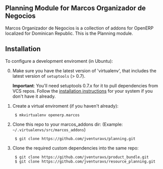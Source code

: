 Planning Module for Marcos Organizador de Negocios
------

Marcos Organizador de Negocios is a collection of addons for OpenERP localized for Dominican Republic.
This is the Planning module.


Installation
------------

To configure a development enviroment (in Ubuntu):

0. Make sure you have the latest version of 'virtualenv', that includes
   the latest version of `setuptools` (> 0.7).

    **Important**: You'll need setuptools 0.7.x for it to pull dependencies from
    VCS repos. Follow the [installation instructions](https://pypi.python.org/pypi/setuptools/0.7.4#installation-instructions)
    for your system if you don't have it already.

1. Create a virtual enviroment (if you haven't already):

        $ mkvirtualenv openerp.marcos

2. Clone this repo to your marcos_addons dir:
   (Example: `~/.virtualenvs/src/marcos_addons`)

        $ git clone https://github.com/jventuravs/planning.git

3. Clone the required custom dependencies into the same repo:

        $ git clone https://github.com/jventuravs/product_bundle.git
        $ git clone https://github.com/jventuravs/resource_planning.git
